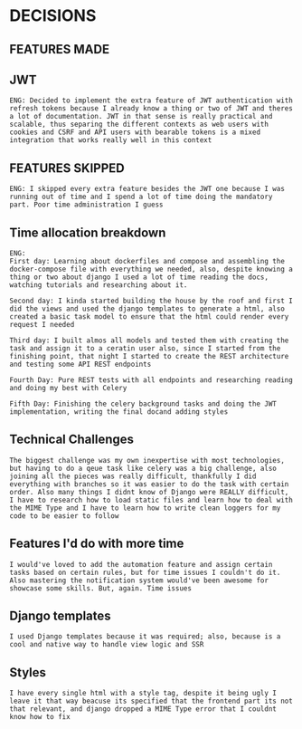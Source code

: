 # DECISIONS

## FEATURES MADE

## JWT

	ENG: Decided to implement the extra feature of JWT authentication with refresh tokens because I already know a thing or two of JWT and theres a lot of documentation. JWT in that sense is really practical and scalable, thus separing the different contexts as web users with cookies and CSRF and API users with bearable tokens is a mixed integration that works really well in this context


## FEATURES SKIPPED

	ENG: I skipped every extra feature besides the JWT one because I was running out of time and I spend a lot of time doing the mandatory part. Poor time administration I guess


## Time allocation breakdown

	ENG:
	First day: Learning about dockerfiles and compose and assembling the docker-compose file with everything we needed, also, despite knowing a thing or two about django I used a lot of time reading the docs, watching tutorials and researching about it.

	Second day: I kinda started building the house by the roof and first I did the views and used the django templates to generate a html, also created a basic task model to ensure that the html could render every request I needed

	Third day: I built almos all models and tested them with creating the task and assign it to a ceratin user also, since I started from the finishing point, that night I started to create the REST architecture and testing some API REST endpoints

	Fourth Day: Pure REST tests with all endpoints and researching reading and doing my best with Celery

	Fifth Day: Finishing the celery background tasks and doing the JWT implementation, writing the final docand adding styles

## Technical Challenges

	The biggest challenge was my own inexpertise with most technologies, but having to do a qeue task like celery was a big challenge, also joining all the pieces was really difficult, thankfully I did everything with branches so it was easier to do the task with certain order. Also many things I didnt know of Django were REALLY difficult, I have to research how to load static files and learn how to deal with the MIME Type and I have to learn how to write clean loggers for my code to be easier to follow

## Features I'd do with more time

	I would've loved to add the automation feature and assign certain tasks based on certain rules, but for time issues I couldn't do it. Also mastering the notification system would've been awesome for showcase some skills. But, again. Time issues

## Django templates

	I used Django templates because it was required; also, because is a cool and native way to handle view logic and SSR

## Styles

	I have every single html with a style tag, despite it being ugly I leave it that way beacuse its specified that the frontend part its not that relevant, and django dropped a MIME Type error that I couldnt know how to fix


